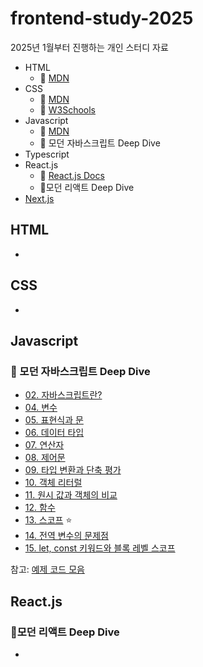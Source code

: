 # frontend-study-2025

2025년 1월부터 진행하는 개인 스터디 자료

- HTML
  - 🔗 [MDN](https://developer.mozilla.org/ko/docs/Web/HTML)
- CSS
  - 🔗 [MDN](https://developer.mozilla.org/ko/docs/Learn_web_development/Core/Styling_basics)
  - 🔗 [W3Schools](https://www.w3schools.com/css/default.asp)
- Javascript
  - 🔗 [MDN](https://developer.mozilla.org/en-US/docs/Web/JavaScript)
  - 📖 모던 자바스크립트 Deep Dive
- Typescript
- React.js
  - 🔗 [React.js Docs](https://ko.legacy.reactjs.org/docs/getting-started.html)
  - 📖모던 리액트 Deep Dive
- [Next.js](https://nextjs.org/docs)

## HTML

-

## CSS

-

## Javascript

### 📖 모던 자바스크립트 Deep Dive

- [02. 자바스크립트란?](./javascript-deep-dive/02_javascript.md)
- [04. 변수](./javascript-deep-dive/04_variable.md)
- [05. 표현식과 문](./javascript-deep-dive/05_expression_and_statement.md)
- [06. 데이터 타입](./javascript-deep-dive/06_data_type.md)
- [07. 연산자](./javascript-deep-dive/07_operator.md)
- [08. 제어문](./javascript-deep-dive/08_control_flow_statement.md)
- [09. 타입 변환과 단축 평가](./javascript-deep-dive/09_type_conversion_and_short_circuit_evaluation.md)
- [10. 객체 리터럴](./javascript-deep-dive/10_object_literal.md)
- [11. 원시 값과 객체의 비교](./javascript-deep-dive/11_comparing_primitive_value_and_object.md)
- [12. 함수](./javascript-deep-dive/12_function.md)
- [13. 스코프](./javascript-deep-dive/13_scope.md) ⭐️
- [14. 전역 변수의 문제점](./javascript-deep-dive/14_problems_of_global_variable.md)
- [15. let, const 키워드와 블록 레벨 스코프](./javascript-deep-dive/15_let_const_and_block_level_scope.md)

참고: [예제 코드 모음](https://github.com/wikibook/mjs)

## React.js

### 📖모던 리액트 Deep Dive

-
